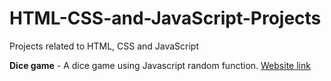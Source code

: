 # HTML-CSS-and-JavaScript-Projects
Projects related to HTML, CSS and JavaScript


**Dice game** - A dice game using Javascript random function.  [Website link](https://dice-game.rahul.cf/)
